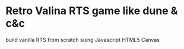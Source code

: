 # Retro Valina RTS game like dune & c&c
build vanilla RTS from scratch suing Javascript HTML5 Canvas

